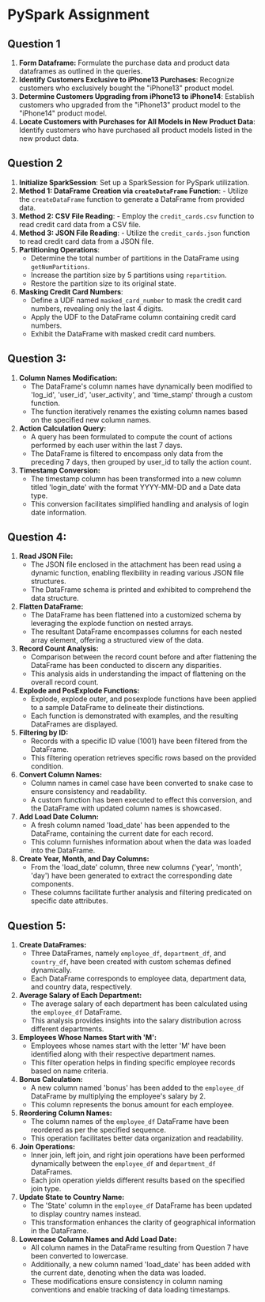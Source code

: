 # PySpark Assignment

## Question 1 

1. **Form Dataframe:** Formulate the purchase data and product data dataframes as outlined in the queries.
2. **Identify Customers Exclusive to iPhone13 Purchases**: Recognize customers who exclusively bought the "iPhone13" product model.
3. **Determine Customers Upgrading from iPhone13 to iPhone14**: Establish customers who upgraded from the "iPhone13" product model to the "iPhone14" product model.
4. **Locate Customers with Purchases for All Models in New Product Data**: Identify customers who have purchased all product models listed in the new product data.

## Question 2

1. **Initialize SparkSession**: Set up a SparkSession for PySpark utilization.
2. **Method 1: DataFrame Creation via `createDataFrame` Function**: - Utilize the `createDataFrame` function to generate a DataFrame from provided data.
3. **Method 2: CSV File Reading**: - Employ the `credit_cards.csv` function to read credit card data from a CSV file.
4. **Method 3: JSON File Reading**: - Utilize the `credit_cards.json` function to read credit card data from a JSON file.
5. **Partitioning Operations**:
   - Determine the total number of partitions in the DataFrame using `getNumPartitions`.
   - Increase the partition size by 5 partitions using `repartition`.
   - Restore the partition size to its original state.
6. **Masking Credit Card Numbers**:
   - Define a UDF named `masked_card_number` to mask the credit card numbers, revealing only the last 4 digits.
   - Apply the UDF to the DataFrame column containing credit card numbers.
   - Exhibit the DataFrame with masked credit card numbers.

## Question 3:
1. **Column Names Modification:**
   - The DataFrame's column names have dynamically been modified to 'log_id', 'user_id', 'user_activity', and 'time_stamp' through a custom function.
   - The function iteratively renames the existing column names based on the specified new column names.
2. **Action Calculation Query:**
   - A query has been formulated to compute the count of actions performed by each user within the last 7 days.
   - The DataFrame is filtered to encompass only data from the preceding 7 days, then grouped by user_id to tally the action count.
3. **Timestamp Conversion:**
   - The timestamp column has been transformed into a new column titled 'login_date' with the format YYYY-MM-DD and a Date data type.
   - This conversion facilitates simplified handling and analysis of login date information.

## Question 4:
1. **Read JSON File:**
   - The JSON file enclosed in the attachment has been read using a dynamic function, enabling flexibility in reading various JSON file structures.
   - The DataFrame schema is printed and exhibited to comprehend the data structure.
2. **Flatten DataFrame:**
   - The DataFrame has been flattened into a customized schema by leveraging the explode function on nested arrays.
   - The resultant DataFrame encompasses columns for each nested array element, offering a structured view of the data.
3. **Record Count Analysis:**
   - Comparison between the record count before and after flattening the DataFrame has been conducted to discern any disparities.
   - This analysis aids in understanding the impact of flattening on the overall record count.
4. **Explode and PosExplode Functions:**
   - Explode, explode outer, and posexplode functions have been applied to a sample DataFrame to delineate their distinctions.
   - Each function is demonstrated with examples, and the resulting DataFrames are displayed.
5. **Filtering by ID:**
   - Records with a specific ID value (1001) have been filtered from the DataFrame.
   - This filtering operation retrieves specific rows based on the provided condition.
6. **Convert Column Names:**
   - Column names in camel case have been converted to snake case to ensure consistency and readability.
   - A custom function has been executed to effect this conversion, and the DataFrame with updated column names is showcased.
7. **Add Load Date Column:**
   - A fresh column named 'load_date' has been appended to the DataFrame, containing the current date for each record.
   - This column furnishes information about when the data was loaded into the DataFrame.
8. **Create Year, Month, and Day Columns:**
   - From the 'load_date' column, three new columns ('year', 'month', 'day') have been generated to extract the corresponding date components.
   - These columns facilitate further analysis and filtering predicated on specific date attributes.

## Question 5:
1. **Create DataFrames:**
   - Three DataFrames, namely `employee_df`, `department_df`, and `country_df`, have been created with custom schemas defined dynamically.
   - Each DataFrame corresponds to employee data, department data, and country data, respectively.
2. **Average Salary of Each Department:**
   - The average salary of each department has been calculated using the `employee_df` DataFrame.
   - This analysis provides insights into the salary distribution across different departments.
3. **Employees Whose Names Start with 'M':**
   - Employees whose names start with the letter 'M' have been identified along with their respective department names.
   - This filter operation helps in finding specific employee records based on name criteria.
4. **Bonus Calculation:**
   - A new column named 'bonus' has been added to the `employee_df` DataFrame by multiplying the employee's salary by 2.
   - This column represents the bonus amount for each employee.
5. **Reordering Column Names:**
   - The column names of the `employee_df` DataFrame have been reordered as per the specified sequence.
   - This operation facilitates better data organization and readability.
6. **Join Operations:**
   - Inner join, left join, and right join operations have been performed dynamically between the `employee_df` and `department_df` DataFrames.
   - Each join operation yields different results based on the specified join type.
7. **Update State to Country Name:**
   - The 'State' column in the `employee_df` DataFrame has been updated to display country names instead.
   - This transformation enhances the clarity of geographical information in the DataFrame.
8. **Lowercase Column Names and Add Load Date:**
   - All column names in the DataFrame resulting from Question 7 have been converted to lowercase.
   - Additionally, a new column named 'load_date' has been added with the current date, denoting when the data was loaded.
   - These modifications ensure consistency in column naming conventions and enable tracking of data loading timestamps.
